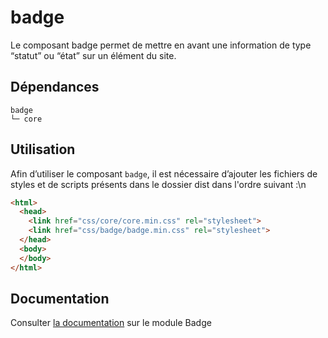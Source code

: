 # badge

Le composant badge permet de mettre en avant une information de type “statut” ou “état” sur un élément du site.

## Dépendances
```shell
badge
└─ core
```

## Utilisation
Afin d’utiliser le composant `badge`, il est nécessaire d’ajouter les fichiers de styles et de scripts présents dans le dossier dist dans l'ordre suivant :\n
```html
<html>
  <head>
    <link href="css/core/core.min.css" rel="stylesheet">
    <link href="css/badge/badge.min.css" rel="stylesheet">
  </head>
  <body>
  </body>
</html>
```

## Documentation

Consulter [la documentation](https://www.systeme-de-design.gouv.fr/elements-d-interface/composants/badge) sur le module Badge